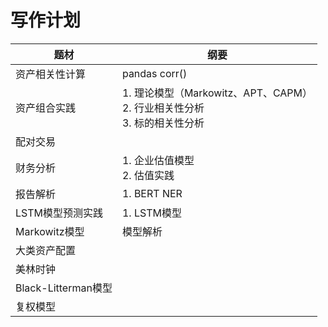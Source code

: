 # 写作计划

|题材|纲要|
|-|-|
|资产相关性计算|pandas corr()|
|资产组合实践|1. 理论模型（Markowitz、APT、CAPM）<br>2. 行业相关性分析<br>3. 标的相关性分析<br>|
|配对交易||
|财务分析|1. 企业估值模型<br>2. 估值实践|
|报告解析|1. BERT NER|
|LSTM模型预测实践|1. LSTM模型|
|Markowitz模型|模型解析|
|大类资产配置||
|美林时钟||
|Black-Litterman模型||
|复权模型||
